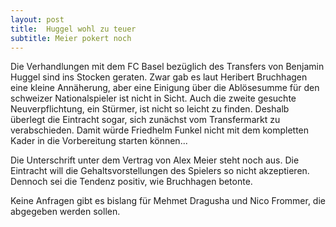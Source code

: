 ```yaml
---
layout: post
title:  Huggel wohl zu teuer
subtitle: Meier pokert noch
---
```


Die Verhandlungen mit dem FC Basel bezüglich des Transfers von Benjamin Huggel sind ins Stocken geraten. Zwar gab es laut Heribert Bruchhagen eine kleine Annäherung, aber eine Einigung über die Ablösesumme für den schweizer Nationalspieler ist nicht in Sicht. Auch die zweite gesuchte Neuverpflichtung, ein Stürmer, ist nicht so leicht zu finden. Deshalb überlegt die Eintracht sogar, sich zunächst vom Transfermarkt zu verabschieden. Damit würde Friedhelm Funkel nicht mit dem kompletten Kader in die Vorbereitung starten können...

Die Unterschrift unter dem Vertrag von Alex Meier steht noch aus. Die Eintracht will die Gehaltsvorstellungen des Spielers so nicht akzeptieren. Dennoch sei die Tendenz positiv, wie Bruchhagen betonte.

Keine Anfragen gibt es bislang für Mehmet Dragusha und Nico Frommer, die abgegeben werden sollen.
